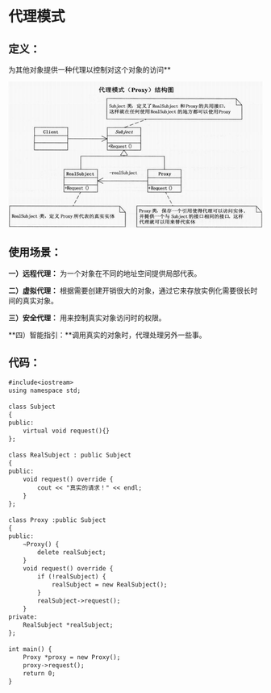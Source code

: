 # 代理模式



## 定义：

为其他对象提供一种代理以控制对这个对象的访问**

![](image/代理模式.png)

## 使用场景：

**一）远程代理：** 为一个对象在不同的地址空间提供局部代表。

**二）虚拟代理：** 根据需要创建开销很大的对象，通过它来存放实例化需要很长时间的真实对象。

**三）安全代理：** 用来控制真实对象访问时的权限。

**四）智能指引：**调用真实的对象时，代理处理另外一些事。



## 代码：

```
#include<iostream>
using namespace std;

class Subject
{
public:
	virtual void request(){}
};

class RealSubject : public Subject
{
public:
	void request() override {
		cout << "真实的请求！" << endl;
	}
};

class Proxy :public Subject
{
public:
	~Proxy() {
		delete realSubject;
	}
	void request() override {
		if (!realSubject) {
			realSubject = new RealSubject();
		}
		realSubject->request();
	}
private:
	RealSubject *realSubject;
};

int main() {
	Proxy *proxy = new Proxy();
	proxy->request();
	return 0;
}
```

